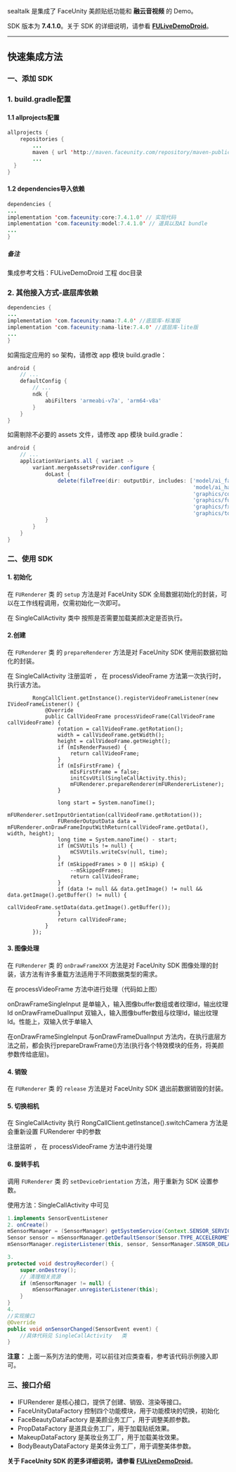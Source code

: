 sealtalk 是集成了 FaceUnity 美颜贴纸功能和 **融云音视频** 的 Demo。

SDK 版本为 **7.4.1.0**。关于 SDK 的详细说明，请参看 **[FULiveDemoDroid](https://github.com/Faceunity/FULiveDemoDroid/tree/master/doc)**。

--------

## 快速集成方法

### 一、添加 SDK

### 1. build.gradle配置

#### 1.1 allprojects配置
```java
allprojects {
    repositories {
        ...
        maven { url 'http://maven.faceunity.com/repository/maven-public/' }
        ...
  }
}
```

#### 1.2 dependencies导入依赖
```java
dependencies {
...
implementation 'com.faceunity:core:7.4.1.0' // 实现代码
implementation 'com.faceunity:model:7.4.1.0' // 道具以及AI bundle
...
}
```

##### 备注

集成参考文档：FULiveDemoDroid 工程 doc目录

### 2. 其他接入方式-底层库依赖

```java
dependencies {
...
implementation 'com.faceunity:nama:7.4.0' //底层库-标准版
implementation 'com.faceunity:nama-lite:7.4.0' //底层库-lite版
...
}
```

如需指定应用的 so 架构，请修改 app 模块 build.gradle：

```groovy
android {
    // ...
    defaultConfig {
        // ...
        ndk {
            abiFilters 'armeabi-v7a', 'arm64-v8a'
        }
    }
}
```

如需剔除不必要的 assets 文件，请修改 app 模块 build.gradle：

```groovy
android {
    // ...
    applicationVariants.all { variant ->
        variant.mergeAssetsProvider.configure {
            doLast {
                delete(fileTree(dir: outputDir, includes: ['model/ai_face_processor_lite.bundle',
                                                           'model/ai_hand_processor.bundle',
                                                           'graphics/controller.bundle',
                                                           'graphics/fuzzytoonfilter.bundle',
                                                           'graphics/fxaa.bundle',
                                                           'graphics/tongue.bundle']))
            }
        }
    }
}
```

### 二、使用 SDK

#### 1. 初始化

在 `FURenderer` 类 的  `setup` 方法是对 FaceUnity SDK 全局数据初始化的封装，可以在工作线程调用，仅需初始化一次即可。

在 SingleCallActivity  类中 按照是否需要加载美颜决定是否执行。

#### 2.创建

在 `FURenderer` 类 的  `prepareRenderer` 方法是对 FaceUnity SDK 使用前数据初始化的封装。

在 SingleCallActivity  注册监听 ， 在 processVideoFrame 方法第一次执行时，执行该方法。

```
        RongCallClient.getInstance().registerVideoFrameListener(new IVideoFrameListener() {
            @Override
            public CallVideoFrame processVideoFrame(CallVideoFrame callVideoFrame) {
                rotation = callVideoFrame.getRotation();
                width = callVideoFrame.getWidth();
                height = callVideoFrame.getHeight();
                if (mIsRenderPaused) {
                    return callVideoFrame;
                }
                if (mIsFirstFrame) {
                    mIsFirstFrame = false;
                    initCsvUtil(SingleCallActivity.this);
                    mFURenderer.prepareRenderer(mFURendererListener);
                }

                long start = System.nanoTime();
                mFURenderer.setInputOrientation(callVideoFrame.getRotation());
                FURenderOutputData data = mFURenderer.onDrawFrameInputWithReturn(callVideoFrame.getData(), width, height);
                long time = System.nanoTime() - start;
                if (mCSVUtils != null) {
                    mCSVUtils.writeCsv(null, time);
                }
                if (mSkippedFrames > 0 || mSkip) {
                    --mSkippedFrames;
                    return callVideoFrame;
                }
                if (data != null && data.getImage() != null && data.getImage().getBuffer() != null) {
                    callVideoFrame.setData(data.getImage().getBuffer());
                }
                return callVideoFrame;
            }
        });
```

#### 3. 图像处理

在 `FURenderer` 类 的  `onDrawFrameXXX` 方法是对 FaceUnity SDK 图像处理的封装，该方法有许多重载方法适用于不同数据类型的需求。

在 processVideoFrame  方法中进行处理（代码如上图）

onDrawFrameSingleInput 是单输入，输入图像buffer数组或者纹理Id，输出纹理Id
onDrawFrameDualInput 双输入，输入图像buffer数组与纹理Id，输出纹理Id。性能上，双输入优于单输入

在onDrawFrameSingleInput 与onDrawFrameDualInput 方法内，在执行底层方法之前，都会执行prepareDrawFrame()方法(执行各个特效模块的任务，将美颜参数传给底层)。

#### 4. 销毁

在 `FURenderer` 类 的  `release` 方法是对 FaceUnity SDK 退出前数据销毁的封装。

#### 5. 切换相机

在 SingleCallActivity  执行 RongCallClient.getInstance().switchCamera 方法是会重新设置 FURenderer 中的参数

注册监听 ， 在 processVideoFrame 方法中进行处理

#### 6. 旋转手机

调用 `FURenderer` 类 的  `setDeviceOrientation` 方法，用于重新为 SDK 设置参数。

使用方法：SingleCallActivity  中可见

```java
1.implements SensorEventListener
2. onCreate()    
mSensorManager = (SensorManager) getSystemService(Context.SENSOR_SERVICE);
Sensor sensor = mSensorManager.getDefaultSensor(Sensor.TYPE_ACCELEROMETER);
mSensorManager.registerListener(this, sensor, SensorManager.SENSOR_DELAY_NORMAL);

3.
protected void destroyRecorder() {
    super.onDestroy();
    // 清理相关资源
    if (mSensorManager != null) {
        mSensorManager.unregisterListener(this);
    }
}
4. 
//实现接口
@Override
public void onSensorChanged(SensorEvent event) {
    //具体代码见 SingleCallActivity   类
}

```

**注意：** 上面一系列方法的使用，可以前往对应类查看，参考该代码示例接入即可。

### 三、接口介绍

- IFURenderer 是核心接口，提供了创建、销毁、渲染等接口。
- FaceUnityDataFactory 控制四个功能模块，用于功能模块的切换，初始化
- FaceBeautyDataFactory 是美颜业务工厂，用于调整美颜参数。
- PropDataFactory 是道具业务工厂，用于加载贴纸效果。
- MakeupDataFactory 是美妆业务工厂，用于加载美妆效果。
- BodyBeautyDataFactory 是美体业务工厂，用于调整美体参数。

**关于 FaceUnity SDK 的更多详细说明，请参看 [FULiveDemoDroid](https://github.com/Faceunity/FULiveDemoDroid/)**。